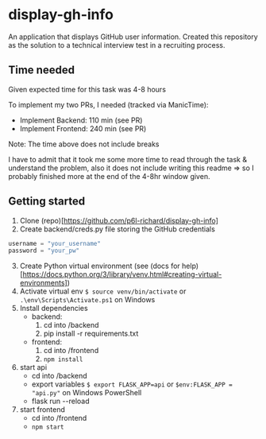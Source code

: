 # display-gh-info
An application that displays GitHub user information. Created this repository as the solution to a technical interview test in a recruiting process.

## Time needed
Given expected time for this task was 4-8 hours

To implement my two PRs, I needed (tracked via ManicTime):
- Implement Backend: 110 min (see PR)
- Implement Frontend: 240 min (see PR)

Note: The time above does not include breaks


I have to admit that it took me some more time to read through the task & understand the problem, also it does not include writing this readme => so I probably finished more at the end of the 4-8hr window given.

## Getting started
1. Clone (repo)[https://github.com/p6l-richard/display-gh-info]
2. Create backend/creds.py file storing the GitHub credentials 
```python 
username = "your_username"
password = "your_pw"
```
3. Create Python virtual environment (see (docs for help)[https://docs.python.org/3/library/venv.html#creating-virtual-environments])
4. Activate virtual env `$ source venv/bin/activate` or `.\env\Scripts\Activate.ps1` on Windows
5. Install dependencies
    - backend: 
        1. cd into /backend
        2. pip install -r requirements.txt
    - frontend:
        1. cd into /frontend
        2. `npm install`
6. start api
    - cd into /backend
    - export variables `$ export FLASK_APP=api` or `$env:FLASK_APP = "api.py"` on Windows PowerShell
    - flask run --reload
7. start frontend
    - cd into /frontend
    - `npm start`

